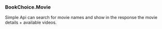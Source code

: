 ### BookChoice.Movie

Simple Api can search for movie names and show in the response the movie details + available videos.